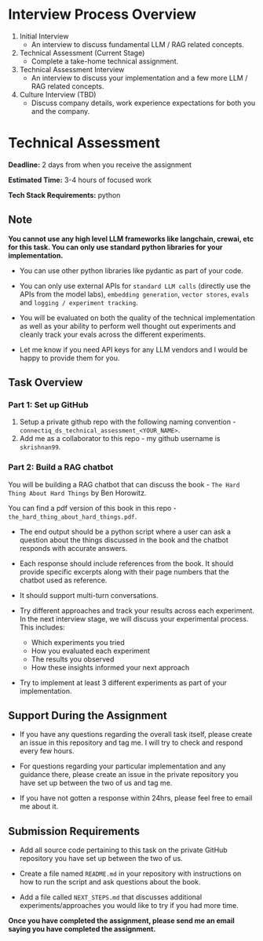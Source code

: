 # Interview Process Overview

1. Initial Interview
   - An interview to discuss fundamental LLM / RAG related concepts.
2. Technical Assessment (Current Stage)
   - Complete a take-home technical assignment.
3. Technical Assessment Interview
   - An interview to discuss your implementation and a few more LLM / RAG related concepts.
4. Culture Interview (TBD)
   - Discuss company details, work experience expectations for both you and the company.

# Technical Assessment

**Deadline:** 2 days from when you receive the assignment

**Estimated Time:** 3-4 hours of focused work

**Tech Stack Requirements:** python

## Note

**You cannot use any high level LLM frameworks like langchain, crewai, etc for this task. You can only
use standard python libraries for your implementation.**

- You can use other python libraries like pydantic as part of your code.

- You can only use external APIs for `standard LLM calls` (directly use the APIs from the model labs),
  `embedding generation`, `vector stores`, `evals` and `logging / experiment tracking`.

- You will be evaluated on both the quality of the technical implementation as well as your ability to
  perform well thought out experiments and cleanly track your evals across the different experiments.

- Let me know if you need API keys for any LLM vendors and I would be happy to provide them for you.

## Task Overview

### Part 1: Set up GitHub

1. Setup a private github repo with the following naming convention - `connectiq_ds_technical_assessment_<YOUR_NAME>`.
2. Add me as a collaborator to this repo - my github username is `skrishnan99`.

### Part 2: Build a RAG chatbot

You will be building a RAG chatbot that can discuss the book - `The Hard Thing About Hard Things` by
Ben Horowitz.

You can find a pdf version of this book in this repo - `the_hard_thing_about_hard_things.pdf`.

- The end output should be a python script where a user can ask a question about the things discussed in
  the book and the chatbot responds with accurate answers.

- Each response should include references from the book. It should provide specific excerpts along
  with their page numbers that the chatbot used as reference.

- It should support multi-turn conversations.

- Try different approaches and track your results across each experiment. In the next interview stage,
  we will discuss your experimental process. This includes:

  - Which experiments you tried
  - How you evaluated each experiment
  - The results you observed
  - How these insights informed your next approach

- Try to implement at least 3 different experiments as part of your implementation.

## Support During the Assignment

- If you have any questions regarding the overall task itself, please create an issue in this
  repository and tag me. I will try to check and respond every few hours.

- For questions regarding your particular implementation and any guidance there, please create an
  issue in the private repository you have set up between the two of us and tag me.

- If you have not gotten a response within 24hrs, please feel free to email me about it.

## Submission Requirements

- Add all source code pertaining to this task on the private GitHub repository you have set up between
  the two of us.

- Create a file named `README.md` in your repository with instructions on how to run the script and
  ask questions about the book.
- Add a file called `NEXT_STEPS.md` that discusses additional experiments/approaches you would like
  to try if you had more time.

**Once you have completed the assignment, please send me an email saying you have completed the assignment.**
